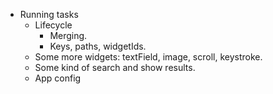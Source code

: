 - Running tasks
  - Lifecycle
    - Merging.
    - Keys, paths, widgetIds.
  - Some more widgets: textField, image, scroll, keystroke.
  - Some kind of search and show results.
  - App config
